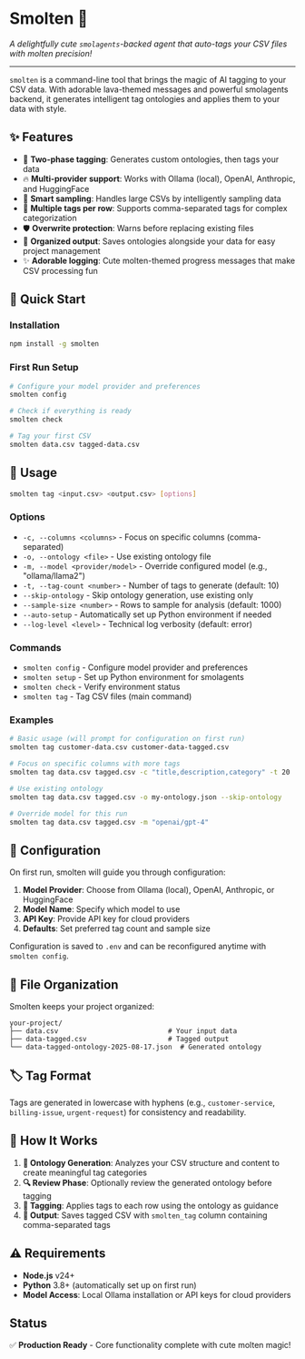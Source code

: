 # Smolten 🌋

_A delightfully cute `smolagents`-backed agent that auto-tags your CSV files with molten precision!_

---

`smolten` is a command-line tool that brings the magic of AI tagging to your CSV data. With adorable lava-themed messages and powerful smolagents backend, it generates intelligent tag ontologies and applies them to your data with style.

## ✨ Features

- 🌋 **Two-phase tagging**: Generates custom ontologies, then tags your data
- 🔥 **Multi-provider support**: Works with Ollama (local), OpenAI, Anthropic, and HuggingFace
- 🍯 **Smart sampling**: Handles large CSVs by intelligently sampling data
- 💫 **Multiple tags per row**: Supports comma-separated tags for complex categorization  
- 🛡️ **Overwrite protection**: Warns before replacing existing files
- 📁 **Organized output**: Saves ontologies alongside your data for easy project management
- ✨ **Adorable logging**: Cute molten-themed progress messages that make CSV processing fun

## 🚀 Quick Start

### Installation
```bash
npm install -g smolten
```

### First Run Setup
```bash
# Configure your model provider and preferences
smolten config

# Check if everything is ready
smolten check

# Tag your first CSV
smolten data.csv tagged-data.csv
```

## 📖 Usage

```bash
smolten tag <input.csv> <output.csv> [options]
```

### Options

- `-c, --columns <columns>` - Focus on specific columns (comma-separated)
- `-o, --ontology <file>` - Use existing ontology file
- `-m, --model <provider/model>` - Override configured model (e.g., "ollama/llama2")
- `-t, --tag-count <number>` - Number of tags to generate (default: 10)
- `--skip-ontology` - Skip ontology generation, use existing only
- `--sample-size <number>` - Rows to sample for analysis (default: 1000)
- `--auto-setup` - Automatically set up Python environment if needed
- `--log-level <level>` - Technical log verbosity (default: error)

### Commands

- `smolten config` - Configure model provider and preferences
- `smolten setup` - Set up Python environment for smolagents
- `smolten check` - Verify environment status
- `smolten tag` - Tag CSV files (main command)

### Examples

```bash
# Basic usage (will prompt for configuration on first run)
smolten tag customer-data.csv customer-data-tagged.csv

# Focus on specific columns with more tags
smolten tag data.csv tagged.csv -c "title,description,category" -t 20

# Use existing ontology
smolten tag data.csv tagged.csv -o my-ontology.json --skip-ontology

# Override model for this run
smolten tag data.csv tagged.csv -m "openai/gpt-4"
```

## 🔧 Configuration

On first run, smolten will guide you through configuration:

1. **Model Provider**: Choose from Ollama (local), OpenAI, Anthropic, or HuggingFace
2. **Model Name**: Specify which model to use
3. **API Key**: Provide API key for cloud providers
4. **Defaults**: Set preferred tag count and sample size

Configuration is saved to `.env` and can be reconfigured anytime with `smolten config`.

## 📁 File Organization

Smolten keeps your project organized:

```
your-project/
├── data.csv                           # Your input data
├── data-tagged.csv                    # Tagged output
└── data-tagged-ontology-2025-08-17.json  # Generated ontology
```

## 🏷️ Tag Format

Tags are generated in lowercase with hyphens (e.g., `customer-service`, `billing-issue`, `urgent-request`) for consistency and readability.

## 🎯 How It Works

1. **🌋 Ontology Generation**: Analyzes your CSV structure and content to create meaningful tag categories
2. **🔍 Review Phase**: Optionally review the generated ontology before tagging
3. **🍯 Tagging**: Applies tags to each row using the ontology as guidance
4. **💎 Output**: Saves tagged CSV with `smolten_tag` column containing comma-separated tags

## ⚠️ Requirements

- **Node.js** v24+ 
- **Python** 3.8+ (automatically set up on first run)
- **Model Access**: Local Ollama installation or API keys for cloud providers

## Status

✅ **Production Ready** - Core functionality complete with cute molten magic!
